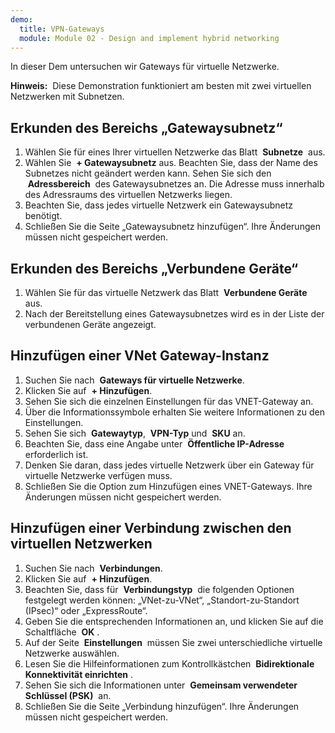 ```yaml
---
demo:
  title: VPN-Gateways
  module: Module 02 - Design and implement hybrid networking
---
```

In dieser Dem untersuchen wir Gateways für virtuelle Netzwerke.

**Hinweis:**  Diese Demonstration funktioniert am besten mit zwei virtuellen Netzwerken mit Subnetzen.

## Erkunden des Bereichs „Gatewaysubnetz“
1. Wählen Sie für eines Ihrer virtuellen Netzwerke das Blatt  **Subnetze**  aus.
1. Wählen Sie  **+ Gatewaysubnetz** aus. Beachten Sie, dass der Name des Subnetzes nicht geändert werden kann. Sehen Sie sich den  **Adressbereich**  des Gatewaysubnetzes an. Die Adresse muss innerhalb des Adressraums des virtuellen Netzwerks liegen.
1. Beachten Sie, dass jedes virtuelle Netzwerk ein Gatewaysubnetz benötigt.
1. Schließen Sie die Seite „Gatewaysubnetz hinzufügen“. Ihre Änderungen müssen nicht gespeichert werden.

## Erkunden des Bereichs „Verbundene Geräte“
1. Wählen Sie für das virtuelle Netzwerk das Blatt  **Verbundene Geräte**  aus.
1. Nach der Bereitstellung eines Gatewaysubnetzes wird es in der Liste der verbundenen Geräte angezeigt.

## Hinzufügen einer VNet Gateway-Instanz
1. Suchen Sie nach  **Gateways für virtuelle Netzwerke**.
1. Klicken Sie auf  **+ Hinzufügen**.
1. Sehen Sie sich die einzelnen Einstellungen für das VNET-Gateway an.
1. Über die Informationssymbole erhalten Sie weitere Informationen zu den Einstellungen.
1. Sehen Sie sich  **Gatewaytyp**,  **VPN-Typ** und  **SKU** an.
1. Beachten Sie, dass eine Angabe unter  **Öffentliche IP-Adresse** erforderlich ist.
1. Denken Sie daran, dass jedes virtuelle Netzwerk über ein Gateway für virtuelle Netzwerke verfügen muss.
1. Schließen Sie die Option zum Hinzufügen eines VNET-Gateways. Ihre Änderungen müssen nicht gespeichert werden.
   
## Hinzufügen einer Verbindung zwischen den virtuellen Netzwerken
1. Suchen Sie nach  **Verbindungen**.
1. Klicken Sie auf  **+ Hinzufügen**.
1. Beachten Sie, dass für  **Verbindungstyp**  die folgenden Optionen festgelegt werden können: „VNet-zu-VNet“, „Standort-zu-Standort (IPsec)“ oder „ExpressRoute“.
1. Geben Sie die entsprechenden Informationen an, und klicken Sie auf die Schaltfläche  **OK** .
1. Auf der Seite  **Einstellungen**  müssen Sie zwei unterschiedliche virtuelle Netzwerke auswählen.
1. Lesen Sie die Hilfeinformationen zum Kontrollkästchen  **Bidirektionale Konnektivität einrichten** .
1. Sehen Sie sich die Informationen unter  **Gemeinsam verwendeter Schlüssel (PSK)**  an.
1. Schließen Sie die Seite „Verbindung hinzufügen“. Ihre Änderungen müssen nicht gespeichert werden.
